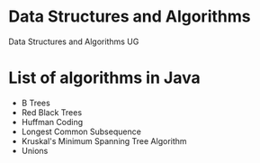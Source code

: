 # Data Structures and Algorithms
Data Structures and Algorithms UG

# List of algorithms in Java
* B Trees
* Red Black Trees
* Huffman Coding
* Longest Common Subsequence
* Kruskal's Minimum Spanning Tree Algorithm
* Unions
